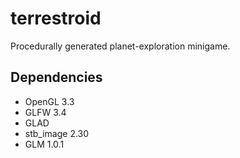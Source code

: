 # terrestroid
Procedurally generated planet-exploration minigame.

## Dependencies

- OpenGL 3.3
- GLFW 3.4
- GLAD
- stb_image 2.30
- GLM 1.0.1